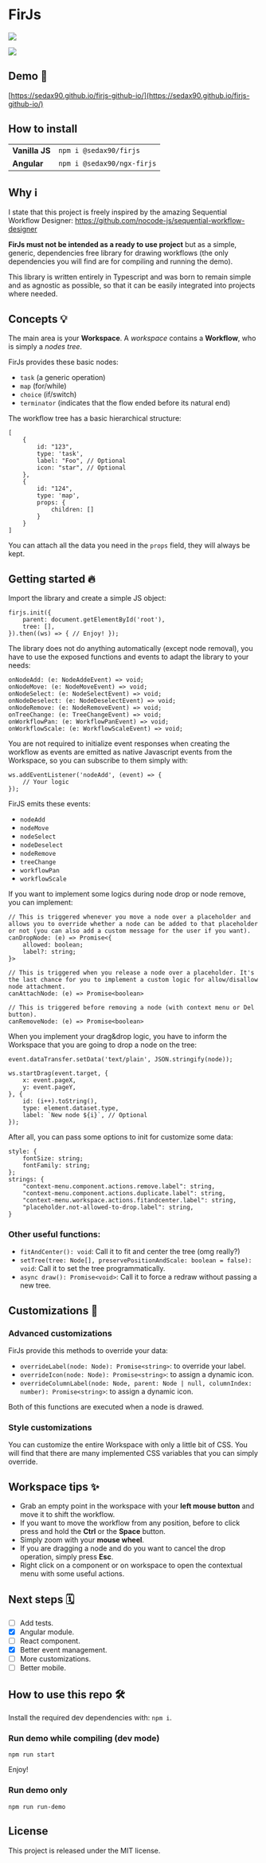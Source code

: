 # FirJs

![](https://img.shields.io/github/license/sedax90/firjs)

![](https://user-images.githubusercontent.com/5001801/224503499-9dd881a7-028f-4b16-824b-b689770bdc0d.png)

## Demo 🚀️

[https://sedax90.github.io/firjs-github-io/](https://sedax90.github.io/firjs-github-io/)

## How to install

|||
|----------|-------------|
|**Vanilla JS**|`npm i @sedax90/firjs`|
|**Angular**|`npm i @sedax90/ngx-firjs`|

## Why ℹ️

I state that this project is freely inspired by the amazing Sequential Workflow Designer: https://github.com/nocode-js/sequential-workflow-designer

**FirJs must not be intended as a ready to use project** but as a simple, generic, dependencies free library for drawing workflows (the only dependencies you will find are for compiling and running the demo).

This library is written entirely in Typescript and was born to remain simple and as agnostic as possible, so that it can be easily integrated into projects where needed.

## Concepts 💡️

The main area is your **Workspace**. A _workspace_ contains a **Workflow**, who is simply a _nodes tree_.

FirJs provides these basic nodes:

- `task` (a generic operation)
- `map` (for/while)
- `choice` (if/switch)
- `terminator` (indicates that the flow ended before its natural end)

The workflow tree has a basic hierarchical structure:

```
[
	{
		id: "123",
		type: 'task',
		label: "Foo", // Optional
		icon: "star", // Optional
	},
	{
		id: "124",
		type: 'map',
		props: {
			children: []
		}
	}
]
```

You can attach all the data you need in the `props` field, they will always be kept.

## Getting started 🔥️

Import the library and create a simple JS object:

```
firjs.init({
    parent: document.getElementById('root'),
    tree: [],
}).then((ws) => { // Enjoy! });
```

The library does not do anything automatically (except node removal), you have to use the exposed functions and events to adapt the library to your needs:

```
onNodeAdd: (e: NodeAddeEvent) => void;
onNodeMove: (e: NodeMoveEvent) => void;
onNodeSelect: (e: NodeSelectEvent) => void;
onNodeDeselect: (e: NodeDeselectEvent) => void;
onNodeRemove: (e: NodeRemoveEvent) => void;
onTreeChange: (e: TreeChangeEvent) => void;
onWorkflowPan: (e: WorkflowPanEvent) => void;
onWorkflowScale: (e: WorkflowScaleEvent) => void;
```

You are not required to initialize event responses when creating the workflow as events are emitted as native Javascript events from the Workspace, so you can subscribe to them simply with:

```
ws.addEventListener('nodeAdd', (event) => {
	// Your logic
});
```

FirJS emits these events:

- `nodeAdd`
- `nodeMove`
- `nodeSelect`
- `nodeDeselect`
- `nodeRemove`
- `treeChange`
- `workflowPan`
- `workflowScale`

If you want to implement some logics during node drop or node remove, you can implement:

```
// This is triggered whenever you move a node over a placeholder and allows you to override whether a node can be added to that placeholder or not (you can also add a custom message for the user if you want).
canDropNode: (e) => Promise<{
	allowed: boolean;
	label?: string;
}>

// This is triggered when you release a node over a placeholder. It's the last chance for you to implement a custom logic for allow/disallow node attachment.
canAttachNode: (e) => Promise<boolean>

// This is triggered before removing a node (with context menu or Del button).
canRemoveNode: (e) => Promise<boolean>
```

When you implement your drag&drop logic, you have to inform the Workspace that you are going to drop a node on the tree:

```
event.dataTransfer.setData('text/plain', JSON.stringify(node));

ws.startDrag(event.target, {
    x: event.pageX,
    y: event.pageY,
}, {
    id: (i++).toString(),
    type: element.dataset.type,
    label: `New node ${i}`, // Optional
});
```

After all, you can pass some options to init for customize some data:

```
style: {
    fontSize: string;
    fontFamily: string;
};
strings: {
    "context-menu.component.actions.remove.label": string,
    "context-menu.component.actions.duplicate.label": string,
    "context-menu.workspace.actions.fitandcenter.label": string,
	"placeholder.not-allowed-to-drop.label": string,
}
```

### Other useful functions:

- `fitAndCenter(): void`: Call it to fit and center the tree (omg really?)
- `setTree(tree: Node[], preservePositionAndScale: boolean = false): void`: Call it to set the tree programmatically.
- `async draw(): Promise<void>`: Call it to force a redraw without passing a new tree.

## Customizations 🎨️

### Advanced customizations

FirJs provide this methods to override your data:

- `overrideLabel(node: Node): Promise<string>`: to override your label.
- `overrideIcon(node: Node): Promise<string>`: to assign a dynamic icon.
- `overrideColumnLabel(node: Node, parent: Node | null, columnIndex: number): Promise<string>`: to assign a dynamic icon.

Both of this functions are executed when a node is drawed.

### Style customizations

You can customize the entire Workspace with only a little bit of CSS. You will find that there are many implemented CSS variables that you can simply override.

## Workspace tips ✨️

- Grab an empty point in the workspace with your **left mouse button** and move it to shift the workflow.
- If you want to move the workflow from any position, before to click press and hold the **Ctrl** or the **Space** button.
- Simply zoom with your **mouse wheel**.
- If you are dragging a node and do you want to cancel the drop operation, simply press **Esc**.
- Right click on a component or on workspace to open the contextual menu with some useful actions.

## Next steps 🗓️

- [ ] Add tests.
- [x] Angular module.
- [ ] React component.
- [x] Better event management.
- [ ] More customizations.
- [ ] Better mobile.

## How to use this repo 🛠️

Install the required dev dependencies with: `npm i`.

### Run demo while compiling (dev mode)

`npm run start`

Enjoy!

### Run demo only

`npm run run-demo`

## License

This project is released under the MIT license.
